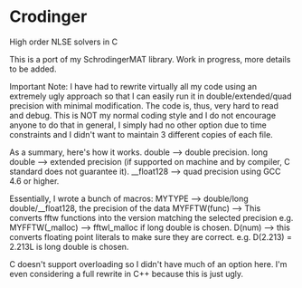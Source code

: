 # Crodinger
High order NLSE solvers in C

This is a port of my SchrodingerMAT library. Work in progress, more details to be added.

Important Note: I have had to rewrite virtually all my code using an extremely ugly approach so that I can easily run it in double/extended/quad precision with minimal modification. The code is, thus, very hard to read and debug. This is NOT my normal coding style and I do not encourage anyone to do that in general, I simply had no other option due to time constraints and I didn't want to maintain 3 different copies of each file.

As a summary, here's how it works.
double --> double precision.
long double --> extended precision (if supported on machine and by compiler, C standard does not guarantee it).
__float128 --> quad precision using GCC 4.6 or higher.

Essentially, I wrote a bunch of macros:
MYTYPE --> double/long double/__float128, the precision of the data
MYFFTW(func) --> This converts fftw functions into the version matching the selected precision
e.g. MYFFTW(_malloc) --> fftwl_malloc if long double is chosen.
D(num) --> this converts floating point literals to make sure they are correct.
e.g. D(2.213) = 2.213L is long double is chosen.

C doesn't support overloading so I didn't have much of an option here. I'm even considering a full rewrite in C++ because this is just ugly.
